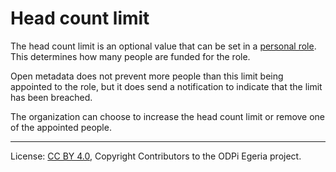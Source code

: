 <!-- SPDX-License-Identifier: CC-BY-4.0 -->
<!-- Copyright Contributors to the ODPi Egeria project. -->

# Head count limit

The head count limit is an optional value that can be set in a
[personal role](personal-roles.md).  This determines
how many people are funded for the role.

Open metadata does not prevent more people than this limit being
appointed to the role, but it does send a notification to indicate that
the limit has been breached.

The organization can choose to increase the head count limit or
remove one of the appointed people.





----
License: [CC BY 4.0](https://creativecommons.org/licenses/by/4.0/),
Copyright Contributors to the ODPi Egeria project.